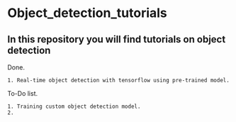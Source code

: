 # Object_detection_tutorials

## In this repository you will find tutorials on object detection

  
  Done.
  
    1. Real-time object detection with tensorflow using pre-trained model.
  
  To-Do list.
  
    1. Training custom object detection model.
    2. 
    
